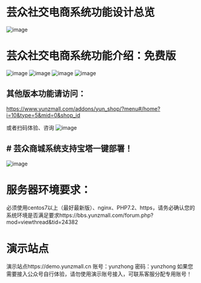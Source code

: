 # 芸众社交电商系统功能设计总览
![image](https://yunzmall-1251768088.cos.ap-guangzhou.myqcloud.com/yunzhong/%E6%A1%86%E6%9E%B6%E5%9B%BE202007.jpeg)

# 芸众社交电商系统功能介绍：免费版
![image](https://b.yunzmall.com/images/10/2021/01/VZg0SQFi0BEdEhkQkeZqqysSif0b10.jpg)
![image](https://b.yunzmall.com/images/10/2021/01/grRV8ju70B2xXv8ZJRv55U1JzIXm2j.jpg)
![image](https://b.yunzmall.com/images/10/2021/01/KKZVuBUUw0g0gI8FbI83UF880KG3jv.jpg)
![image](https://b.yunzmall.com/images/10/2021/01/xEweLsRg1MeML5pzspr95N5SgeEnlm.jpg)


## 其他版本功能请访问：
https://www.yunzmall.com/addons/yun_shop/?menu#/home?i=10&type=5&mid=0&shop_id

或者扫码体验、咨询
![image](https://yunzmall-1251768088.cos.ap-guangzhou.myqcloud.com/yunzhong/%E5%AE%98%E7%BD%91/175751uwidbw2qymgbdaq2%E5%89%AF%E6%9C%AC.png)

## # 芸众商城系统支持宝塔一键部署！
![image](https://yunzmall-1251768088.cos.ap-guangzhou.myqcloud.com/yunzhong/%E5%85%8D%E8%B4%B9%E7%89%88/183100q04ncasxr14bpprc.png)

# 服务器环境要求：
必须使用centos7以上（最好最新版）、nginx、PHP7.2、https，请务必确认您的系统环境是否满足要求https://bbs.yunzmall.com/forum.php?mod=viewthread&tid=24382

# 演示站点
演示站点https://demo.yunzmall.cn  账号：yunzhong   密码：yunzhong
如果您需要接入公众号自行体验，请勿使用演示账号接入，可联系客服分配专用账号！

